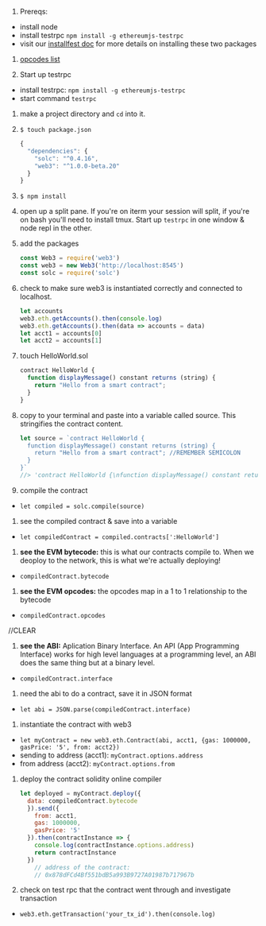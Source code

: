 


1. Prereqs:
  - install node
  - install testrpc
      `npm install -g ethereumjs-testrpc`
  - visit our [installfest doc](https://github.com/rachel-ftw/Basic-Ethereum-Dev-Env-Setup/blob/master/INSTALL.md) for more details on installing these two packages

1. [opcodes list](https://ethereum.stackexchange.com/questions/119/what-opcodes-are-available-for-the-ethereum-evm)

1. Start up testrpc
  - install testrpc: `npm install -g ethereumjs-testrpc`
  - start command `testrpc`

1. make a project directory and `cd` into it.

1. `$ touch package.json`
    ```js
    {
      "dependencies": {
        "solc": "^0.4.16",
        "web3": "^1.0.0-beta.20"
      }
    }
    ```

1. `$ npm install`

1. open up a split pane. If you're on iterm your session will split, if you're on bash you'll need to install tmux. Start up `testrpc` in one window & node repl in the other.

1. add the packages
    ```js
    const Web3 = require('web3')
    const web3 = new Web3('http://localhost:8545')
    const solc = require('solc')
    ```

1. check to make sure web3 is instantiated correctly and connected to localhost.
    ```js
    let accounts
    web3.eth.getAccounts().then(console.log)
    web3.eth.getAccounts().then(data => accounts = data)
    let acct1 = accounts[0]
    let acct2 = accounts[1]
    ```

1. touch HelloWorld.sol
    ```js
    contract HelloWorld {
      function displayMessage() constant returns (string) {
        return "Hello from a smart contract";
      }
    }
    ```

1. copy to your terminal and paste into a variable called source. This stringifies the contract content.
    ```js
    let source = `contract HelloWorld {
      function displayMessage() constant returns (string) {
        return "Hello from a smart contract"; //REMEMBER SEMICOLON
      }
    }`
    //> 'contract HelloWorld {\nfunction displayMessage() constant returns (string) {\nreturn "Hello from Smart contract";\n}\n}\n'
    ```

1. compile the contract
  - `let compiled = solc.compile(source)`

1. see the compiled contract & save into a variable
  - `let compiledContract = compiled.contracts[':HelloWorld']`

1. **see the EVM bytecode:** this is what our contracts compile to. When we deoploy to the network, this is what we're actually deploying!
  - `compiledContract.bytecode`

1. **see the EVM opcodes:** the opcodes map in a 1 to 1 relationship to the bytecode
  - `compiledContract.opcodes`

//CLEAR

1. **see the ABI:** Aplication Binary Interface. An API (App Programming Interface) works for high level languages at a programming level, an ABI does the same thing but at a binary level.
  - `compiledContract.interface`

1. need the abi to do a contract, save it in JSON format
  - `let abi = JSON.parse(compiledContract.interface)`

1. instantiate the contract with web3
  - `let myContract = new web3.eth.Contract(abi, acct1, {gas: 1000000, gasPrice: '5', from: acct2})`
  - sending to address (acct1): `myContract.options.address`
  - from address (acct2): `myContract.options.from`

1. deploy the contract
solidity online compiler
    ```js
    let deployed = myContract.deploy({
      data: compiledContract.bytecode
      }).send({
        from: acct1,
        gas: 1000000,
        gasPrice: '5'
      }).then(contractInstance => {
        console.log(contractInstance.options.address)
        return contractInstance
      })
        // address of the contract:
        // 0x878dFCd4Bf551bdB5a993B9727A01987b717967b
    ```

1. check on test rpc that the contract went through and investigate transaction
  - `web3.eth.getTransaction('your_tx_id').then(console.log)`
